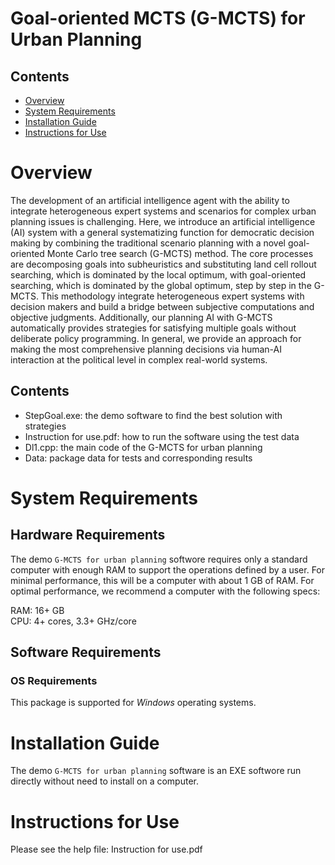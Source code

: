 # Goal-oriented MCTS (G-MCTS) for Urban Planning


## Contents

- [Overview](#overview)
- [System Requirements](#system-requirements)
- [Installation Guide](#installation-guide)
- [Instructions for Use](#instructions-for-use)

# Overview

The development of an artificial intelligence agent with the ability to integrate heterogeneous expert systems and scenarios for complex urban planning issues is challenging. Here, we introduce an artificial intelligence (AI) system with a general systematizing function for democratic decision making by combining the traditional scenario planning with a novel goal-oriented Monte Carlo tree search (G-MCTS) method. The core processes are decomposing goals into subheuristics and substituting land cell rollout searching, which is dominated by the local optimum, with goal-oriented searching, which is dominated by the global optimum, step by step in the G-MCTS. This methodology integrate heterogeneous expert systems with decision makers and build a bridge between subjective computations and objective judgments. Additionally, our planning AI with G-MCTS automatically provides strategies for satisfying multiple goals without deliberate policy programming. In general, we provide an approach for making the most comprehensive planning decisions via human-AI interaction at the political level in complex real-world systems.

## Contents

- StepGoal.exe: the demo software to find the best solution with strategies
- Instruction for use.pdf: how to run the software using the test data
- Dl1.cpp: the main code of the G-MCTS for urban planning
- Data: package data for tests and corresponding results

# System Requirements

## Hardware Requirements

The demo `G-MCTS for urban planning` softwore requires only a standard computer with enough RAM to support the operations defined by a user. For minimal performance, this will be a computer with about 1 GB of RAM. For optimal performance, we recommend a computer with the following specs:

RAM: 16+ GB  
CPU: 4+ cores, 3.3+ GHz/core

## Software Requirements

### OS Requirements

This package is supported for *Windows* operating systems. 

# Installation Guide

The demo `G-MCTS for urban planning` software is an EXE softwore run directly without need to install on a computer.

# Instructions for Use

Please see the help file: Instruction for use.pdf
